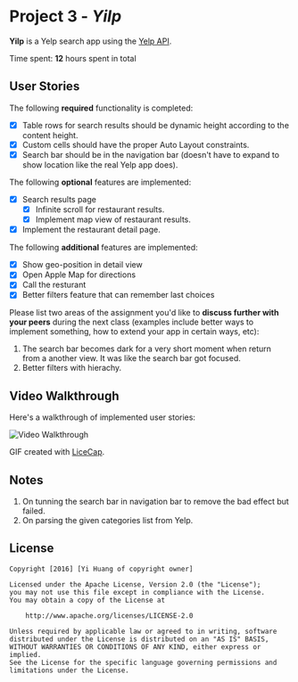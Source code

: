 # Project 3 - *Yilp*

**Yilp** is a Yelp search app using the [Yelp API](http://www.yelp.com/developers/documentation/v2/search_api).

Time spent: **12** hours spent in total

## User Stories

The following **required** functionality is completed:

- [x] Table rows for search results should be dynamic height according to the content height.
- [x] Custom cells should have the proper Auto Layout constraints.
- [x] Search bar should be in the navigation bar (doesn't have to expand to show location like the real Yelp app does).

The following **optional** features are implemented:

- [x] Search results page
   - [x] Infinite scroll for restaurant results.
   - [x] Implement map view of restaurant results.
- [x] Implement the restaurant detail page.

The following **additional** features are implemented:

- [x] Show geo-position in detail view
- [x] Open Apple Map for directions
- [x] Call the resturant
- [x] Better filters feature that can remember last choices 

Please list two areas of the assignment you'd like to **discuss further with your peers** during the next class (examples include better ways to implement something, how to extend your app in certain ways, etc):

1. The search bar becomes dark for a very short moment when return from a another view. It was like the search bar got focused.
2. Better filters with hierachy.

## Video Walkthrough 

Here's a walkthrough of implemented user stories:

<img src='http://i.imgur.com/7POyq1I.gif' title='Video Walkthrough' width='' alt='Video Walkthrough' />

GIF created with [LiceCap](http://www.cockos.com/licecap/).

## Notes

1. On tunning the search bar in navigation bar to remove the bad effect but failed.
2. On parsing the given categories list from Yelp.

## License

    Copyright [2016] [Yi Huang of copyright owner]

    Licensed under the Apache License, Version 2.0 (the "License");
    you may not use this file except in compliance with the License.
    You may obtain a copy of the License at

        http://www.apache.org/licenses/LICENSE-2.0

    Unless required by applicable law or agreed to in writing, software
    distributed under the License is distributed on an "AS IS" BASIS,
    WITHOUT WARRANTIES OR CONDITIONS OF ANY KIND, either express or implied.
    See the License for the specific language governing permissions and
    limitations under the License.
